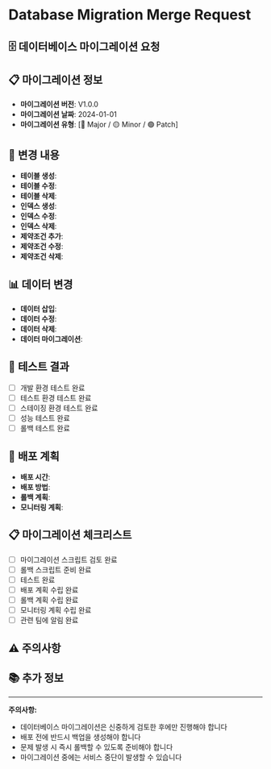 # Database Migration Merge Request

## 🗄️ 데이터베이스 마이그레이션 요청
<!-- 데이터베이스 마이그레이션 내용을 설명해주세요 -->

## 📋 마이그레이션 정보
- **마이그레이션 버전**: V1.0.0
- **마이그레이션 날짜**: 2024-01-01
- **마이그레이션 유형**: [🔴 Major / 🟡 Minor / 🟢 Patch]

## 🔄 변경 내용
<!-- 데이터베이스 스키마 변경 내용을 설명해주세요 -->
- **테이블 생성**: 
- **테이블 수정**: 
- **테이블 삭제**: 
- **인덱스 생성**: 
- **인덱스 수정**: 
- **인덱스 삭제**: 
- **제약조건 추가**: 
- **제약조건 수정**: 
- **제약조건 삭제**: 

## 📊 데이터 변경
<!-- 데이터 변경 내용을 설명해주세요 -->
- **데이터 삽입**: 
- **데이터 수정**: 
- **데이터 삭제**: 
- **데이터 마이그레이션**: 

## 🧪 테스트 결과
<!-- 마이그레이션 테스트 결과를 작성해주세요 -->
- [ ] 개발 환경 테스트 완료
- [ ] 테스트 환경 테스트 완료
- [ ] 스테이징 환경 테스트 완료
- [ ] 성능 테스트 완료
- [ ] 롤백 테스트 완료

## 🚀 배포 계획
<!-- 마이그레이션 배포 계획을 작성해주세요 -->
- **배포 시간**: 
- **배포 방법**: 
- **롤백 계획**: 
- **모니터링 계획**: 

## 📋 마이그레이션 체크리스트
- [ ] 마이그레이션 스크립트 검토 완료
- [ ] 롤백 스크립트 준비 완료
- [ ] 테스트 완료
- [ ] 배포 계획 수립 완료
- [ ] 롤백 계획 수립 완료
- [ ] 모니터링 계획 수립 완료
- [ ] 관련 팀에 알림 완료

## ⚠️ 주의사항
<!-- 마이그레이션 시 주의해야 할 사항을 작성해주세요 -->

## 📚 추가 정보
<!-- 마이그레이션과 관련된 추가 정보가 있다면 작성해주세요 -->

---

**주의사항:**
- 데이터베이스 마이그레이션은 신중하게 검토한 후에만 진행해야 합니다
- 배포 전에 반드시 백업을 생성해야 합니다
- 문제 발생 시 즉시 롤백할 수 있도록 준비해야 합니다
- 마이그레이션 중에는 서비스 중단이 발생할 수 있습니다

